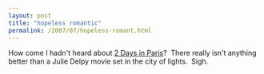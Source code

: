 ```yaml
---
layout: post
title: "hopeless romantic"
permalink: /2007/07/hopeless-romant.html
---
```


How come I hadn't heard about [2 Days in Paris](http://www.imdb.com/title/tt0841044/ "2 Days in Paris (2007)")?  There really isn't anything better than a Julie Delpy movie set in the city of lights.  Sigh.